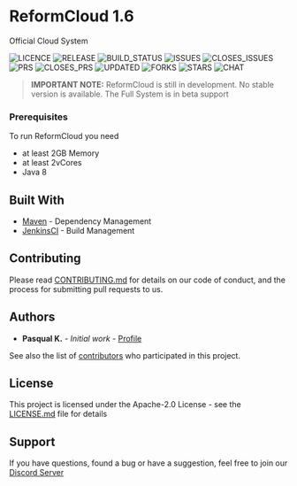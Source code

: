 # ReformCloud 1.6

Official Cloud System

![LICENCE](https://img.shields.io/github/license/reformcloudproject/reformcloud.svg)
![RELEASE](https://img.shields.io/github/release/reformcloudproject/reformcloud.svg)
![BUILD_STATUS](https://travis-ci.com/reformcloudproject/reformcloud.svg?branch=progress)
![ISSUES](https://img.shields.io/github/issues/reformcloudproject/reformcloud.svg)
![CLOSES_ISSUES](https://img.shields.io/github/issues-closed/reformcloudproject/reformcloud.svg)
![PRS](https://img.shields.io/github/issues-pr/reformcloudproject/reformcloud.svg)
![CLOSES_PRS](https://img.shields.io/github/issues-pr-closed/reformcloudproject/reformcloud.svg)
![UPDATED](https://img.shields.io/github/last-commit/reformcloudproject/reformcloud.svg)
![FORKS](https://img.shields.io/github/forks/reformcloudproject/reformcloud.svg)
![STARS](https://img.shields.io/github/stars/reformcloudproject/reformcloud.svg)
![CHAT](https://img.shields.io/discord/499666347337449472.svg)

> <b>IMPORTANT NOTE:</b> ReformCloud is still in development. No stable version is available. The Full System is in beta support

### Prerequisites

To run ReformCloud you need 
 * at least 2GB Memory
 * at least 2vCores
 * Java 8

## Built With

* [Maven](https://maven.apache.org/) - Dependency Management
* [JenkinsCI](https://ci.reformcloud.systems) - Build Management

## Contributing

Please read [CONTRIBUTING.md](https://github.com/reformcloudproject/reformcloud/blob/progress/.github/CONTRIBUTING.md) for details on our code of conduct, and the process for submitting pull requests to us.

## Authors

* **Pasqual K.** - *Initial work* - [Profile](https://github.com/KlaroYT)

See also the list of [contributors](https://github.com/reformcloudproject/reformcloud/graphs/contributors) who participated in this project.

## License

This project is licensed under the Apache-2.0 License - see the [LICENSE.md](../LICENSE) file for details

## Support

If you have questions, found a bug or have a suggestion, feel free to join our [Discord Server](https://discord.gg/uskXdVZ)
